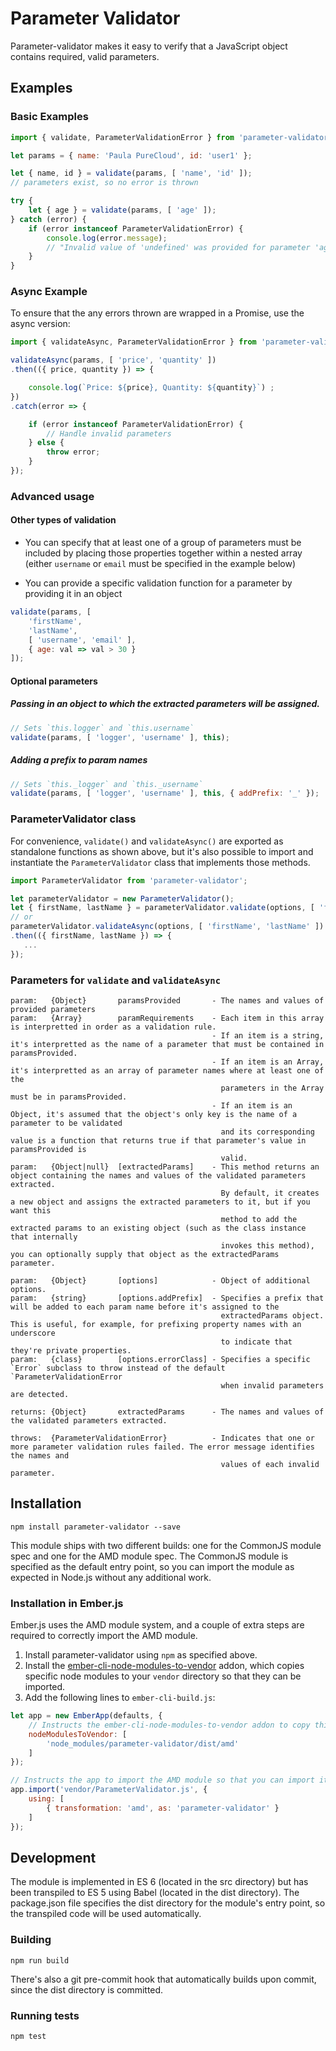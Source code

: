 # Parameter Validator

Parameter-validator makes it easy to verify that a JavaScript object contains required, valid parameters.

## Examples

### Basic Examples

```js
import { validate, ParameterValidationError } from 'parameter-validator';

let params = { name: 'Paula PureCloud', id: 'user1' };

let { name, id } = validate(params, [ 'name', 'id' ]);
// parameters exist, so no error is thrown

try {
    let { age } = validate(params, [ 'age' ]);
} catch (error) {
    if (error instanceof ParameterValidationError) {
        console.log(error.message);
        // "Invalid value of 'undefined' was provided for parameter 'age'."
    }
}
```

### Async Example

To ensure that the any errors thrown are wrapped in a Promise, use the async version:

```js
import { validateAsync, ParameterValidationError } from 'parameter-validator';

validateAsync(params, [ 'price', 'quantity' ])
.then(({ price, quantity }) => {

    console.log(`Price: ${price}, Quantity: ${quantity}`) ;
})
.catch(error => {

    if (error instanceof ParameterValidationError) {
        // Handle invalid parameters
    } else {
        throw error;
    }
});
```

### Advanced usage

#### Other types of validation

* You can specify that at least one of a group of parameters must be included by placing those properties together within a nested array (either `username` or `email` must be specified in the example below)

* You can provide a specific validation function for a parameter by providing it in an object

```js
validate(params, [
    'firstName',
    'lastName',
    [ 'username', 'email' ],
    { age: val => val > 30 }
]);
```

#### Optional parameters

##### Passing in an object to which the extracted parameters will be assigned.

```js
// Sets `this.logger` and `this.username`
validate(params, [ 'logger', 'username' ], this);
```

##### Adding a prefix to param names

```js
// Sets `this._logger` and `this._username`
validate(params, [ 'logger', 'username' ], this, { addPrefix: '_' });
```

### ParameterValidator class

For convenience, `validate()` and `validateAsync()` are exported as standalone functions as shown above, but it's also possible to import and instantiate the `ParameterValidator` class that implements those methods.

```js
import ParameterValidator from 'parameter-validator';

let parameterValidator = new ParameterValidator();
let { firstName, lastName } = parameterValidator.validate(options, [ 'firstName', 'lastName' ]);
// or
parameterValidator.validateAsync(options, [ 'firstName', 'lastName' ])
.then(({ firstName, lastName }) => {
   ...
});
```

### Parameters for `validate` and `validateAsync`

```
param:   {Object}       paramsProvided       - The names and values of provided parameters
param:   {Array}        paramRequirements    - Each item in this array is interpretted in order as a validation rule.
                                             - If an item is a string, it's interpretted as the name of a parameter that must be contained in paramsProvided.
                                             - If an item is an Array, it's interpretted as an array of parameter names where at least one of the
                                               parameters in the Array must be in paramsProvided.
                                             - If an item is an Object, it's assumed that the object's only key is the name of a parameter to be validated
                                               and its corresponding value is a function that returns true if that parameter's value in paramsProvided is
                                               valid.
param:   {Object|null}  [extractedParams]    - This method returns an object containing the names and values of the validated parameters extracted.
                                               By default, it creates a new object and assigns the extracted parameters to it, but if you want this
                                               method to add the extracted params to an existing object (such as the class instance that internally
                                               invokes this method), you can optionally supply that object as the extractedParams parameter.

param:   {Object}       [options]            - Object of additional options.
param:   {string}       [options.addPrefix]  - Specifies a prefix that will be added to each param name before it's assigned to the
                                               extractedParams object. This is useful, for example, for prefixing property names with an underscore
                                               to indicate that they're private properties.
param:   {class}        [options.errorClass] - Specifies a specific `Error` subclass to throw instead of the default `ParameterValidationError
                                               when invalid parameters are detected.

returns: {Object}       extractedParams      - The names and values of the validated parameters extracted.

throws:  {ParameterValidationError}          - Indicates that one or more parameter validation rules failed. The error message identifies the names and
                                               values of each invalid parameter.
```

## Installation

```
npm install parameter-validator --save
```

This module ships with two different builds: one for the CommonJS module spec and one for the AMD module spec. The CommonJS module is specified as the default entry point, so you can import the module as expected in Node.js without any additional work.

### Installation in Ember.js

Ember.js uses the AMD module system, and a couple of extra steps are required to correctly import the AMD module.

1. Install parameter-validator using `npm` as specified above.
2. Install the [ember-cli-node-modules-to-vendor](`https://www.npmjs.com/package/ember-cli-node-modules-to-vendor`) addon, which copies specific node modules to your `vendor` directory so that they can be imported.
3. Add the following lines to `ember-cli-build.js`:

```js
let app = new EmberApp(defaults, {
    // Instructs the ember-cli-node-modules-to-vendor addon to copy this module to `/vendor`
    nodeModulesToVendor: [
        'node_modules/parameter-validator/dist/amd'
    ]
});

// Instructs the app to import the AMD module so that you can import it in your code.
app.import('vendor/ParameterValidator.js', {
    using: [
        { transformation: 'amd', as: 'parameter-validator' }
    ]
});
```

## Development

The module is implemented in ES 6 (located in the src directory) but has been transpiled to ES 5 using Babel (located in the dist directory). The package.json file specifies the dist directory for the module's entry point, so the transpiled code will be used automatically.

### Building

```
npm run build
```

There's also a git pre-commit hook that automatically builds upon commit, since the dist directory is committed.

### Running tests

```
npm test
```

